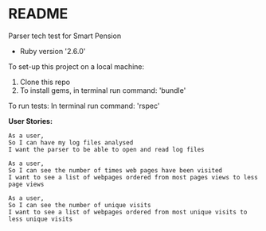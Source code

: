# README
Parser tech test for Smart Pension

* Ruby version '2.6.0'


To set-up this project on a local machine:
1) Clone this repo
2) To install gems, in terminal run command:
   'bundle'


To run tests:
In terminal run command:
 'rspec'


 **User Stories:**

 ```
 As a user,
 So I can have my log files analysed
 I want the parser to be able to open and read log files
 ```

 ```
 As a user,
 So I can see the number of times web pages have been visited
 I want to see a list of webpages ordered from most pages views to less page views

 ```


  ```
  As a user,
  So I can see the number of unique visits
  I want to see a list of webpages ordered from most unique visits to less unique visits

  ```
